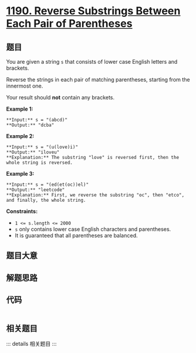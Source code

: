 # [1190. Reverse Substrings Between Each Pair of Parentheses](https://leetcode.com/problems/reverse-substrings-between-each-pair-of-parentheses)

## 题目

You are given a string `s` that consists of lower case English letters and
brackets.

Reverse the strings in each pair of matching parentheses, starting from the
innermost one.

Your result should **not** contain any brackets.



**Example 1:**

    
    
    **Input:** s = "(abcd)"
    **Output:** "dcba"
    

**Example 2:**

    
    
    **Input:** s = "(u(love)i)"
    **Output:** "iloveu"
    **Explanation:** The substring "love" is reversed first, then the whole string is reversed.
    

**Example 3:**

    
    
    **Input:** s = "(ed(et(oc))el)"
    **Output:** "leetcode"
    **Explanation:** First, we reverse the substring "oc", then "etco", and finally, the whole string.
    



**Constraints:**

  * `1 <= s.length <= 2000`
  * `s` only contains lower case English characters and parentheses.
  * It is guaranteed that all parentheses are balanced.


## 题目大意

## 解题思路

## 代码

```javascript

```

## 相关题目

::: details 相关题目
:::
